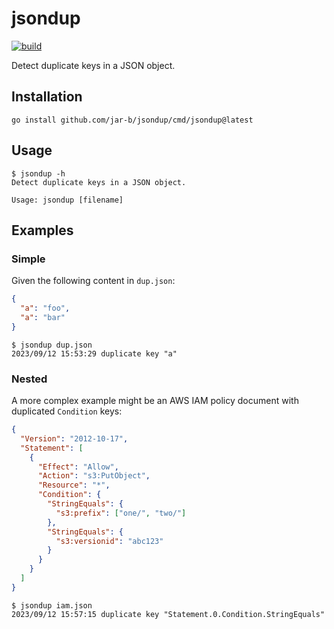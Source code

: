 # jsondup
[![build](https://github.com/jar-b/jsondup/actions/workflows/build.yml/badge.svg)](https://github.com/jar-b/jsondup/actions/workflows/build.yml)

Detect duplicate keys in a JSON object.


## Installation

```console
go install github.com/jar-b/jsondup/cmd/jsondup@latest
```

## Usage

```console
$ jsondup -h
Detect duplicate keys in a JSON object.

Usage: jsondup [filename]
```

## Examples

### Simple

Given the following content in `dup.json`:

```json
{
  "a": "foo",
  "a": "bar"
}
```

```console
$ jsondup dup.json
2023/09/12 15:53:29 duplicate key "a"
```

### Nested

A more complex example might be an AWS IAM policy document with duplicated `Condition` keys:

```json
{
  "Version": "2012-10-17",
  "Statement": [
    {
      "Effect": "Allow",
      "Action": "s3:PutObject",
      "Resource": "*",
      "Condition": {
        "StringEquals": {
          "s3:prefix": ["one/", "two/"]
        },
        "StringEquals": {
          "s3:versionid": "abc123"
        }
      }
    }
  ]
}
```

```console
$ jsondup iam.json
2023/09/12 15:57:15 duplicate key "Statement.0.Condition.StringEquals"
```
